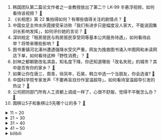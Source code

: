 1. 韩国团队第二篇论文作者之一金教授放出了第二个 LK-99 半悬浮视频，如何看待该视频？ [:link:](https://www.zhihu.com/question/615553641)
2. 《长相思》第 22 集拍得如何？有哪些值得关注的剧情点？ [:link:](https://www.zhihu.com/question/615645296)
3. 中国女足主帅水庆霞接受采访称「我们有进步只是幅度没人家大，不能说因集训长影响发挥」，如何评价她的言论？ [:link:](https://www.zhihu.com/question/615576986)
4. 深圳规定「租房居民与购房居民享受同等基本公共服务待遇」，如何看待此举？将带来哪些影响？ [:link:](https://www.zhihu.com/question/615222560)
5. 图书重镇河北涿州遭遇强降水受灾严重，网友为挽救图书涌入中图网和未读网店下单，如何看待这种「野性消费」？ [:link:](https://www.zhihu.com/question/615604829)
6. 封神之都朝歌改名淇县，知名度下降，你还知道哪些「改名失败」的城市？其中是否有你的家乡？ [:link:](https://www.zhihu.com/question/614411068)
7. 如果让你在唐三，周青，徐凤年，石昊，韩立中选一个当朋友，你会选谁? [:link:](https://www.zhihu.com/question/614518081)
8. 中国科学院专家发声「不要再盲目炒作室温超导」，如何看待室温超导引发的热议？ [:link:](https://www.zhihu.com/question/615588028)
9. 公司把同部门所有人工资都上调成一样了，心很不舒服，觉得不平衡怎么办？ [:link:](https://www.zhihu.com/question/615460331)
10. 围棋让5子和象棋让5先哪个让的多？ [:link:](https://www.zhihu.com/question/605192297)
<details>
<summary>11 ~ 20</summary>

11. 布林肯指责俄罗斯利用黑海协议「进行勒索」，俄方反击、中方表态，如何看待此次辩论？ [:link:](https://www.zhihu.com/question/615608019)
12. 外卖骑手谈「为何无视交规」称「知道不安全，不这么干就超时」，律师称平台算法有待完善，如何看待这一现象？ [:link:](https://www.zhihu.com/question/615395500)
13. 常温超导如果实现，a股哪家公司受益最大？ [:link:](https://www.zhihu.com/question/614135469)
14. 相柳到底是心痛还是被反噬，如果是反噬，那到底算谁变心? [:link:](https://www.zhihu.com/question/615345354)
15. 考研有什么不为人知但很重要的真相？ [:link:](https://www.zhihu.com/question/549671935)
16. 社交中，对人最高的赞美是什么？ [:link:](https://www.zhihu.com/question/613868343)
17. 为什么在街头，几乎看不到警察像《杀破狼》刑警甄子丹一样，和罪犯吴京大打三百个回合？ [:link:](https://www.zhihu.com/question/615207570)
18. 民营企业存量 TOP100 城市中，上海民企存量断层第一，山东入围城市数最多，如何看待这一统计？ [:link:](https://www.zhihu.com/question/615242871)
19. 喜欢游泳，到底是在喜欢一种什么样的感觉？ [:link:](https://www.zhihu.com/question/610925521)
20. 如果宠物咬了你，你还会像之前一样爱它吗? [:link:](https://www.zhihu.com/question/611341281)
</details>
<details>
<summary>21 ~ 30</summary>

21. 河北涞水通报灾情「野三坡遭受毁灭性损毁，全县暂无人员死亡」，当地救援情况如何？ [:link:](https://www.zhihu.com/question/615572228)
22. 什么是小球时代？为什么NBA会进入小球时代？三分球技术在近几年是否有重大突破？ [:link:](https://www.zhihu.com/question/306185682)
23. 气体巨星是不是整个球都是气？ [:link:](https://www.zhihu.com/question/268552444)
24. 如何挑选一台适合自己的二手相机？ [:link:](https://www.zhihu.com/question/323124688)
25. 一直自己带孩子，现在孩子上幼儿园了，要不要出去工作？ [:link:](https://www.zhihu.com/question/606243430)
26. 《崩坏：星穹铁道》丹恒和丹枫是同一个人吗？ [:link:](https://www.zhihu.com/question/613621749)
27. 如何评价许宏宇执导，彭昱畅和侯明昊主演的电视剧《异人之下》？ [:link:](https://www.zhihu.com/question/615568542)
28. 8 月 4 日阿拉冠利雅得胜利 1:1 进 8 强，C 罗绝平马内首秀特莱斯送点，如何评价这场比赛？ [:link:](https://www.zhihu.com/question/615564847)
29. 数字化转型，目的是为了转型还是数字化？ [:link:](https://www.zhihu.com/question/566781943)
30. 特别好奇，猫一直吃猫粮会不会腻？ [:link:](https://www.zhihu.com/question/614835046)
</details>
<details>
<summary>31 ~ 40</summary>

31. 李雪琴称维持社交关系要投入太多成本，你认为这里的社交成本主要有哪些？ [:link:](https://www.zhihu.com/question/613869519)
32. 为何『冰』属性作为『水』的一种形态，却在RPG游戏中常常作为一种单独的元素出现？ [:link:](https://www.zhihu.com/question/614543346)
33. 如何看待2023年8月4日A股市场？ [:link:](https://www.zhihu.com/question/615568187)
34. 胖子就该减肥吗？ [:link:](https://www.zhihu.com/question/615157635)
35. 在《精灵宝可梦》里有哪些让你惊艳到的精灵？ [:link:](https://www.zhihu.com/question/304340272)
36. 中国女足全队回国凌晨抵达广州白云机场，大批球迷前来迎接，对她们的未来有何期待？ [:link:](https://www.zhihu.com/question/615565025)
37. 如何评价《海贼王》漫画第 1089 话? [:link:](https://www.zhihu.com/question/615430351)
38. 《海贼王》顶上战争中，赤犬和克比谁更有理？ [:link:](https://www.zhihu.com/question/310273137)
39. 8 月 2 日浙江 U17 女篮决赛输球仍力压山东夺冠，如何评价双方球员的赛场表现？ [:link:](https://www.zhihu.com/question/615422000)
40. 我国科学家率先打造出有弹性的铁电材料，可穿戴，拉伸率高达 125%，外力撤除后迅速恢复原状，有何影响？ [:link:](https://www.zhihu.com/question/615568746)
</details>
<details>
<summary>41 ~ 50</summary>

41. 电影《封神第一部》中有哪些不为人知的美学设计？ [:link:](https://www.zhihu.com/question/612337049)
42. 发改委表示在更好满足居民刚性和改善性住房需求、积极扩大有效投资等方面加强政策储备，哪些信息值得关注？ [:link:](https://www.zhihu.com/question/615584092)
43. 相柳和小夭是否知道对方也爱自己？ [:link:](https://www.zhihu.com/question/446056784)
44. 有哪些有意思的，很cool的开源项目 ？ [:link:](https://www.zhihu.com/question/22407853)
45. 在批发市场买衣服，正在成为年轻人的「淘金乐」，如何看待这一现象？年轻人追求的到底是什么？ [:link:](https://www.zhihu.com/question/615598953)
46. 苹果第三财季营收同比下降 1% 至 818 亿美元，盘后股价跳水，如何评价苹果公司业绩？ [:link:](https://www.zhihu.com/question/615566136)
47. 12.7和14.5毫米大口径机枪只相差不足2毫米，为什么看上去差异那么大？ [:link:](https://www.zhihu.com/question/615325158)
48. 炎炎夏日如何安排跑步？ [:link:](https://www.zhihu.com/question/614622556)
49. 无人驾驶汽车剐蹭正常行驶车辆后驶离现场，谁该担责？发生事故后如何界定自动驾驶汽车责任？ [:link:](https://www.zhihu.com/question/615412178)
50. lol操作好意识差可以上黄金吗？ [:link:](https://www.zhihu.com/question/373399076)
</details><details>
<summary>bilibili</summary>

</details>